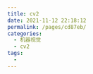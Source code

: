 ```yaml
---
title: cv2
date: 2021-11-12 22:18:12
permalink: /pages/cd87eb/
categories: 
  - 机器视觉
  - cv2
tags: 
  - 
---
```

